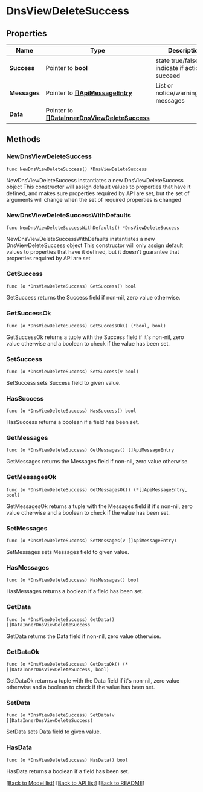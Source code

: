 # DnsViewDeleteSuccess

## Properties

Name | Type | Description | Notes
------------ | ------------- | ------------- | -------------
**Success** | Pointer to **bool** | state true/false indicate if action succeed | [optional] 
**Messages** | Pointer to [**[]ApiMessageEntry**](ApiMessageEntry.md) | List or notice/warning/error messages | [optional] 
**Data** | Pointer to [**[]DataInnerDnsViewDeleteSuccess**](DataInnerDnsViewDeleteSuccess.md) |  | [optional] 

## Methods

### NewDnsViewDeleteSuccess

`func NewDnsViewDeleteSuccess() *DnsViewDeleteSuccess`

NewDnsViewDeleteSuccess instantiates a new DnsViewDeleteSuccess object
This constructor will assign default values to properties that have it defined,
and makes sure properties required by API are set, but the set of arguments
will change when the set of required properties is changed

### NewDnsViewDeleteSuccessWithDefaults

`func NewDnsViewDeleteSuccessWithDefaults() *DnsViewDeleteSuccess`

NewDnsViewDeleteSuccessWithDefaults instantiates a new DnsViewDeleteSuccess object
This constructor will only assign default values to properties that have it defined,
but it doesn't guarantee that properties required by API are set

### GetSuccess

`func (o *DnsViewDeleteSuccess) GetSuccess() bool`

GetSuccess returns the Success field if non-nil, zero value otherwise.

### GetSuccessOk

`func (o *DnsViewDeleteSuccess) GetSuccessOk() (*bool, bool)`

GetSuccessOk returns a tuple with the Success field if it's non-nil, zero value otherwise
and a boolean to check if the value has been set.

### SetSuccess

`func (o *DnsViewDeleteSuccess) SetSuccess(v bool)`

SetSuccess sets Success field to given value.

### HasSuccess

`func (o *DnsViewDeleteSuccess) HasSuccess() bool`

HasSuccess returns a boolean if a field has been set.

### GetMessages

`func (o *DnsViewDeleteSuccess) GetMessages() []ApiMessageEntry`

GetMessages returns the Messages field if non-nil, zero value otherwise.

### GetMessagesOk

`func (o *DnsViewDeleteSuccess) GetMessagesOk() (*[]ApiMessageEntry, bool)`

GetMessagesOk returns a tuple with the Messages field if it's non-nil, zero value otherwise
and a boolean to check if the value has been set.

### SetMessages

`func (o *DnsViewDeleteSuccess) SetMessages(v []ApiMessageEntry)`

SetMessages sets Messages field to given value.

### HasMessages

`func (o *DnsViewDeleteSuccess) HasMessages() bool`

HasMessages returns a boolean if a field has been set.

### GetData

`func (o *DnsViewDeleteSuccess) GetData() []DataInnerDnsViewDeleteSuccess`

GetData returns the Data field if non-nil, zero value otherwise.

### GetDataOk

`func (o *DnsViewDeleteSuccess) GetDataOk() (*[]DataInnerDnsViewDeleteSuccess, bool)`

GetDataOk returns a tuple with the Data field if it's non-nil, zero value otherwise
and a boolean to check if the value has been set.

### SetData

`func (o *DnsViewDeleteSuccess) SetData(v []DataInnerDnsViewDeleteSuccess)`

SetData sets Data field to given value.

### HasData

`func (o *DnsViewDeleteSuccess) HasData() bool`

HasData returns a boolean if a field has been set.


[[Back to Model list]](../README.md#documentation-for-models) [[Back to API list]](../README.md#documentation-for-api-endpoints) [[Back to README]](../README.md)



